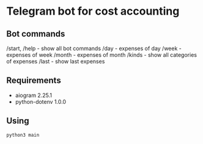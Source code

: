 # Telegram bot for cost accounting

## Bot commands
/start, /help - show all bot commands
/day - expenses of day
/week - expenses of week
/month - expenses of month
/kinds - show all categories of expenses
/last - show last expenses

## Requirements

- aiogram 2.25.1
- python-dotenv 1.0.0

## Using

``` python
python3 main
```
